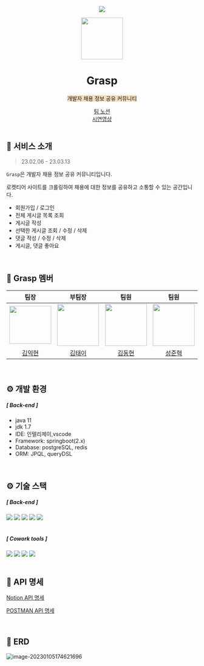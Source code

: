 <p align="middle">
  <a href="https://hits.seeyoufarm.com"><img src="https://hits.seeyoufarm.com/api/count/incr/badge.svg?url=https%3A%2F%2Fgithub.com%2Fkimikhyeon1%2Ftigerhunter1-board.git&count_bg=%2379C83D&title_bg=%23555555&icon=&icon_color=%23E7E7E7&title=visit&edge_flat=false"/></a>
</p>



<p align="middle">
    <a>
        <img width="110px;" height="110px;" src="https://img1.daumcdn.net/thumb/R1280x0/?scode=mtistory2&fname=https%3A%2F%2Fblog.kakaocdn.net%2Fdn%2Fb02dKG%2Fbtr0WdZEbZV%2FK5ryMZwbkMiKh6w0jyuwNk%2Fimg.png">
</p>

<h1 align="middle"> Grasp </h1>

<p align="center"><span style='background-color: #F7DDBE'> 개발자 채용 정보 공유 커뮤니티 </span></p>

<div align="center"><a href="https://historical-buzzard-a56.notion.site/1-2f5dd5b978fe4cb48c09d2f0a3383227">팀 노션</a><br>
<a href="https://www.youtube.com/watch?v=DbSI2MoX6Z0&t=9s">시연영상</a></div>

<br>

## 💬 서비스 소개

> 23.02.06 - 23.03.13

`Grasp`은 개발자 채용 정보 공유 커뮤니티입니다.

로켓티어 사이트를 크롤링하여 채용에 대한 정보를 공유하고 소통할 수 있는 공간입니다.

* 회원가입 / 로그인
* 전체 게시글 목록 조회
* 게시글 작성
* 선택한 게시글 조회 / 수정 / 삭제
* 댓글 작성 / 수정 / 삭제
* 게시글, 댓글 좋아요

<br>

## 🤝 Grasp 멤버

|                             팀장                             |                             부팀장                             |                             팀원                             |                             팀원                             |                    
| :----------------------------------------------------------: | :----------------------------------------------------------: | :----------------------------------------------------------: | :----------------------------------------------------------: |
| <img width="110px" height="100px" src="https://avatars.githubusercontent.com/u/101814294?v=4"> | <img width="110px" src="https://avatars.githubusercontent.com/u/34127454?v=4"> | <img width="110px" src="https://avatars.githubusercontent.com/u/117060963?v=4"> | <img width="110px" height="110px" src="https://avatars.githubusercontent.com/u/83705371?v=4"> | <img width="110px" src="https://avatars.githubusercontent.com/u/117060963?v=4"> |
|            [김익현](https://github.com/tae993136)            |           [김태이](https://github.com/kimikhyeon1)           |             [김동현](https://github.com/quipu1)              |            [성준혁](https://github.com/sieun-Woo)            |   

<br>

## ⚙ 개발 환경

##### [ Back-end ]

* java 11
* jdk 1.7
* IDE: 인텔리제이,vscode
* Framework: springboot(2.x)
* Database: postgreSQL, redis
* ORM: JPQL, queryDSL



<br>

## ⚙ 기술 스택

##### [ Back-end ]

<div>
    <img src = "https://img.shields.io/badge/java-%23ED8B00.svg?style=for-the-badge&logo=java&logoColor=white">
    <img src = "https://img.shields.io/badge/JWT-black?style=for-the-badge&logo=JSON%20web%20tokens">
    <img src = "https://img.shields.io/badge/spring-%236DB33F.svg?style=for-the-badge&logo=spring&logoColor=white">
    <img src = "https://img.shields.io/badge/Gradle-02303A.svg?style=for-the-badge&logo=Gradle&logoColor=white">
    <img src = "https://img.shields.io/badge/IntelliJIDEA-000000.svg?style=for-the-badge&logo=intellij-idea&logoColor=white">
</div>

<br>

##### [ Cowork tools ]

<div>
    <img src = "https://img.shields.io/badge/github-%23121011.svg?style=for-the-badge&logo=github&logoColor=white">
    <img src = "https://img.shields.io/badge/Postman-FF6C37?style=for-the-badge&logo=postman&logoColor=white">
    <img src = "https://img.shields.io/badge/Notion-%23000000.svg?style=for-the-badge&logo=notion&logoColor=white">
    <img src = "https://img.shields.io/badge/Slack-4A154B?style=for-the-badge&logo=slack&logoColor=white">
</div>

<br>

## 📃 API 명세

<a href="https://www.notion.so/7184e013e92c4574a891ac5013488508?v=782c6ff6279b4bc9a9bae01e2d246a42">Notion API 명세</a>

<a href="https://documenter.getpostman.com/view/24826285/2s8Z73xAJa#6b7ec320-869f-4fc2-881d-6a4f1934410e">POSTMAN API 명세</a>

<br>

## 📌 ERD

![image-20230105174621696](README.assets/image-20230105174621696.png)

